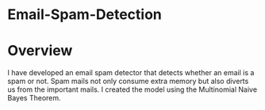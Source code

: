 # Email-Spam-Detection
# Overview
I have developed an email spam detector that detects whether an email is a spam or not. Spam mails not only consume extra memory but also diverts us from the important mails. I created the model using the Multinomial Naive Bayes Theorem.

